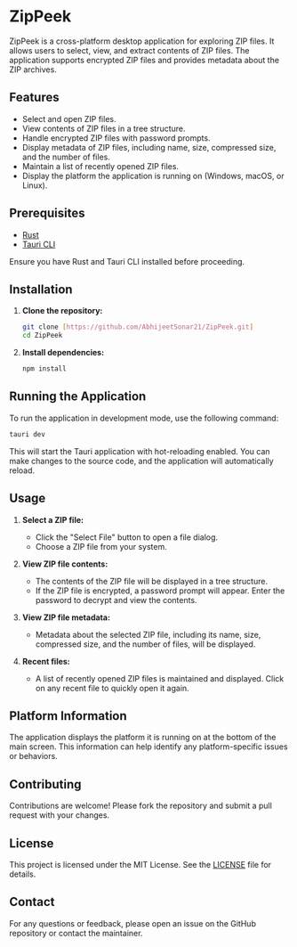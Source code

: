 # ZipPeek

ZipPeek is a cross-platform desktop application for exploring ZIP files. It allows users to select, view, and extract contents of ZIP files. The application supports encrypted ZIP files and provides metadata about the ZIP archives.

## Features

- Select and open ZIP files.
- View contents of ZIP files in a tree structure.
- Handle encrypted ZIP files with password prompts.
- Display metadata of ZIP files, including name, size, compressed size, and the number of files.
- Maintain a list of recently opened ZIP files.
- Display the platform the application is running on (Windows, macOS, or Linux).

## Prerequisites

- [Rust](https://www.rust-lang.org/tools/install)
- [Tauri CLI](https://tauri.app/v1/guides/getting-started/prerequisites)

Ensure you have Rust and Tauri CLI installed before proceeding.

## Installation

1. **Clone the repository:**

   ```sh
   git clone [https://github.com/AbhijeetSonar21/ZipPeek.git]
   cd ZipPeek
   ```

2. **Install dependencies:**

   ```sh
   npm install
   ```

## Running the Application

To run the application in development mode, use the following command:

```sh
tauri dev
```

This will start the Tauri application with hot-reloading enabled. You can make changes to the source code, and the application will automatically reload.

## Usage

1. **Select a ZIP file:**
   - Click the "Select File" button to open a file dialog.
   - Choose a ZIP file from your system.

2. **View ZIP file contents:**
   - The contents of the ZIP file will be displayed in a tree structure.
   - If the ZIP file is encrypted, a password prompt will appear. Enter the password to decrypt and view the contents.

3. **View ZIP file metadata:**
   - Metadata about the selected ZIP file, including its name, size, compressed size, and the number of files, will be displayed.

4. **Recent files:**
   - A list of recently opened ZIP files is maintained and displayed. Click on any recent file to quickly open it again.

## Platform Information

The application displays the platform it is running on at the bottom of the main screen. This information can help identify any platform-specific issues or behaviors.

## Contributing

Contributions are welcome! Please fork the repository and submit a pull request with your changes.

## License

This project is licensed under the MIT License. See the [LICENSE](LICENSE) file for details.

## Contact

For any questions or feedback, please open an issue on the GitHub repository or contact the maintainer.

